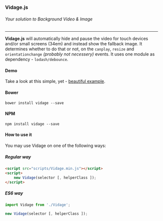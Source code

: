 ### Vidage.js
###### Your solution to Background Video & Image
---

**Vidage.js** will automatically hide and pause the video for touch devices and/or small screens (34em) and instead show the fallback image. It determines whether to do that or not, on the `canplay`, `resize` and `orientationchange` _(probably not necessery)_ events. It uses one module as dependency - `lodash/debounce`.

#### Demo
Take a look at this simple, yet - [beautiful example](https://dvlden.github.io/Vidage/).

#### Bower
`bower install vidage --save`

#### NPM
`npm install vidage --save`

#### How to use it
You may use Vidage on one of the following ways:

##### Regular way
```html
<script src="scripts/Vidage.min.js"></script>
<script>
    new Vidage(selector [, helperClass ]);
</script>
```

##### ES6 way
```javascript
import Vidage from './Vidage';

new Vidage(selector [, helperClass ]);
```
